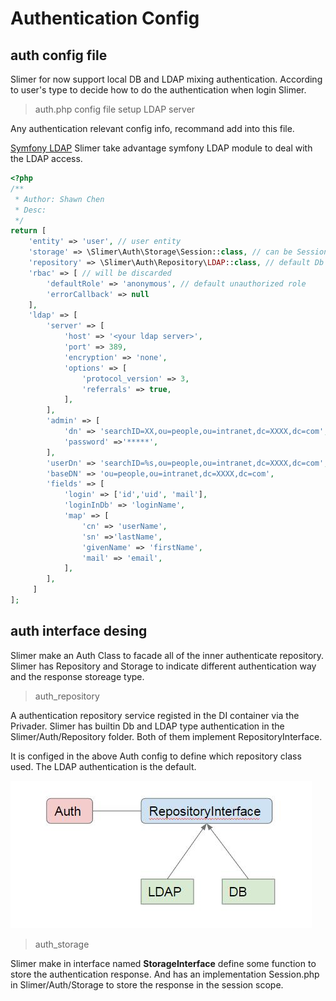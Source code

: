 # Authentication Config

## auth config file

Slimer for now support local DB and LDAP mixing authentication. According to user's type to decide how to do the authentication when login Slimer.

> auth.php config file setup LDAP server 

Any authentication relevant config info, recommand add into this file.

[Symfony LDAP](https://symfony.com/doc/current/security/ldap.html) Slimer take advantage symfony LDAP module to deal with the LDAP access. 

```PHP
<?php
/**
 * Author: Shawn Chen
 * Desc:
 */
return [
    'entity' => 'user', // user entity
    'storage' => \Slimer\Auth\Storage\Session::class, // can be Session, Cookie, JWT
    'repository' => \Slimer\Auth\Repository\LDAP::class, // default Db repository
    'rbac' => [ // will be discarded
        'defaultRole' => 'anonymous', // default unauthorized role
        'errorCallback' => null
    ],
    'ldap' => [
        'server' => [
            'host' => '<your ldap server>',
            'port' => 389,
            'encryption' => 'none',
            'options' => [
                'protocol_version' => 3,
                'referrals' => true,
            ],
        ],
        'admin' => [
            'dn' => 'searchID=XX,ou=people,ou=intranet,dc=XXXX,dc=com',
            'password' =>'*****',
        ],
        'userDn' => 'searchID=%s,ou=people,ou=intranet,dc=XXXX,dc=com',
        'baseDN' => 'ou=people,ou=intranet,dc=XXXX,dc=com',
        'fields' => [
            'login' => ['id','uid', 'mail'],
            'loginInDb' => 'loginName',
            'map' => [
                'cn' => 'userName',
                'sn' =>'lastName',
                'givenName' => 'firstName',
                'mail' => 'email',
            ],
        ],
     ]
];
```

## auth interface desing

Slimer make an Auth Class to facade all of the inner authenticate repository. Slimer has Repository and Storage to indicate different authentication way and the response storeage type.

> auth_repository

A authentication repository service registed in the DI container via the Privader. Slimer has builtin Db and LDAP type authentication in the Slimer/Auth/Repository folder. Both of them implement RepositoryInterface.

It is configed in the above Auth config to define which repository class used. The LDAP authentication is the default.

![auth class](img/auth_class_structure.jpg)

> auth_storage

Slimer make in interface named **StorageInterface** define some function to store the authentication response. And has an implementation Session.php in Slimer/Auth/Storage to store the response in the session scope.

